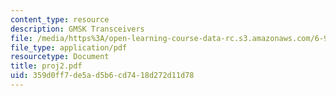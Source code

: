 ```yaml
---
content_type: resource
description: GMSK Transceivers
file: /media/https%3A/open-learning-course-data-rc.s3.amazonaws.com/6-976-high-speed-communication-circuits-and-systems-spring-2003/359d0ff7de5ad5b6cd7418d272d11d78_proj2.pdf
file_type: application/pdf
resourcetype: Document
title: proj2.pdf
uid: 359d0ff7-de5a-d5b6-cd74-18d272d11d78
---
```

